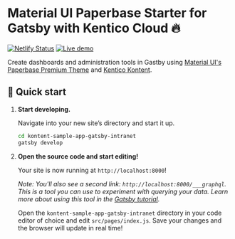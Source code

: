 # Material UI Paperbase Starter for Gatsby with Kentico Cloud 🔥

[![Netlify Status](https://api.netlify.com/api/v1/badges/b65b72e0-1499-415f-83c1-69cc9579d94e/deploy-status)](https://app.netlify.com/sites/kontent-sample-app-gatsby-intranet/deploys)
[![Live demo](https://img.shields.io/badge/-Live%20Demo-brightgreen.svg)](https://kontent-sample-app-gatsby-intranet.netlify.com)


Create dashboards and administration tools in Gastby using [Material UI's](https://material-ui.com/) [Paperbase Premium Theme](https://github.com/mui-org/material-ui/tree/master/docs/src/pages/premium-themes/paperbase) and [Kentico Kontent](http://kontent.ai).

## 🚀 Quick start

1. **Start developing.**

    Navigate into your new site’s directory and start it up.

    ```sh
    cd kontent-sample-app-gatsby-intranet
    gatsby develop
    ```

1. **Open the source code and start editing!**

    Your site is now running at `http://localhost:8000`!

    _Note: You'll also see a second link: _`http://localhost:8000/___graphql`_. This is a tool you can use to experiment with querying your data. Learn more about using this tool in the [Gatsby tutorial](https://www.gatsbyjs.org/tutorial/part-five/#introducing-graphiql)._

    Open the `kontent-sample-app-gatsby-intranet` directory in your code editor of choice and edit `src/pages/index.js`. Save your changes and the browser will update in real time!
